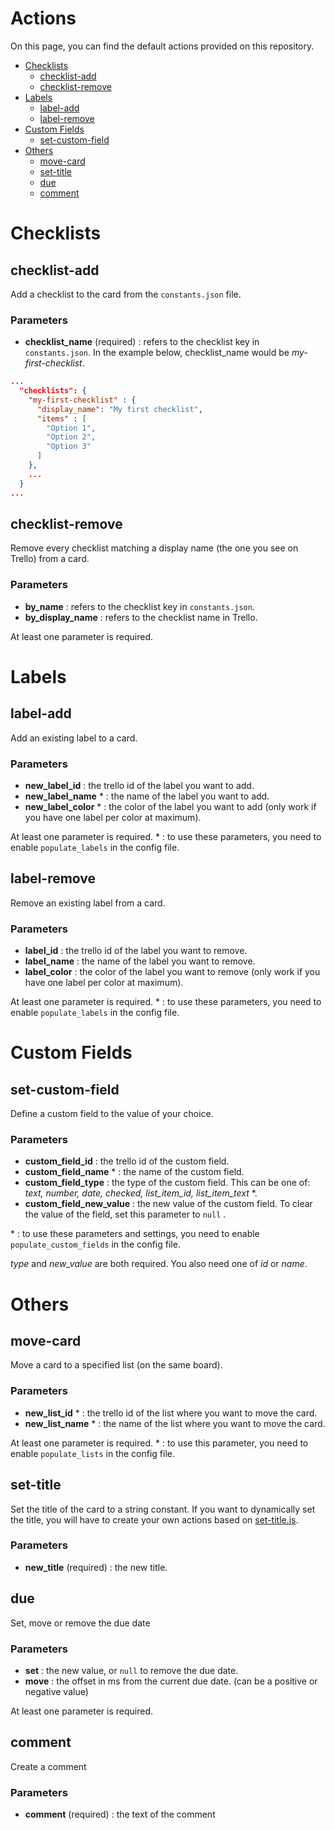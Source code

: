 # Actions

On this page, you can find the default actions provided on this repository.

- [Checklists](#checklists)
  * [checklist-add](#checklist-add)
  * [checklist-remove](#checklist-remove)
- [Labels](#labels)
  * [label-add](#label-add)
  * [label-remove](#label-remove)
- [Custom Fields](#custom-fields)
  * [set-custom-field](#set-custom-field)
- [Others](#others)
  * [move-card](#move-card)
  * [set-title](#set-title)
  * [due](#due)
  * [comment](#comment)

# Checklists

## checklist-add

Add a checklist to the card from the `constants.json` file.

### Parameters

- **checklist_name** (required) : refers to the checklist key  in `constants.json`.
  In the example below, checklist_name would be _my-first-checklist_.
```json
...
  "checklists": {
    "my-first-checklist" : {
      "display_name": "My first checklist",
      "items" : [
        "Option 1", 
        "Option 2",
        "Option 3"
      ]
    },
    ...
  }
...
```

## checklist-remove

Remove every checklist matching a display name (the one you see on Trello) from a card.

### Parameters

- **by_name** : refers to the checklist key in `constants.json`.
- **by_display_name** : refers to the checklist name in Trello.

At least one parameter is required.

# Labels

## label-add

Add an existing label to a card.

### Parameters

- **new_label_id** : the trello id of the label you want to add.
- **new_label_name** * : the name of the label you want to add.
- **new_label_color** * : the color of the label you want to add (only work if you have one label per color at maximum).

At least one parameter is required.
\* : to use these parameters, you need to enable `populate_labels` in the config file.

## label-remove

Remove an existing label from a card.

### Parameters

- **label_id** : the trello id of the label you want to remove.
- **label_name** : the name of the label you want to remove.
- **label_color** : the color of the label you want to remove (only work if you have one label per color at maximum).

At least one parameter is required.
\* : to use these parameters, you need to enable `populate_labels` in the config file.

# Custom Fields

## set-custom-field

Define a custom field to the value of your choice.

### Parameters

- **custom_field_id** : the trello id of the custom field.
- **custom_field_name** * : the name of the custom field.
- **custom_field_type** : the type of the custom field. This can be one of: _text, number, date, checked, list_item_id, list_item_text_ *. 
- **custom_field_new_value** : the new value of the custom field. To clear the value of the field, set this parameter to `null` .

\* : to use these parameters and settings, you need to enable `populate_custom_fields` in the config file.

_type_ and _new_value_ are both required. You also need one of _id_ or _name_.

# Others

## move-card

Move a card to a specified list (on the same board).

### Parameters

- **new_list_id** * : the trello id of the list where you want to move the card.
- **new_list_name** * : the name of the list where you want to move the card.

At least one parameter is required.
\* : to use this parameter, you need to enable `populate_lists` in the config file.

## set-title

Set the title of the card to a string constant.
If you want to dynamically set the title, you will have to create your own actions based on [set-title.js](../src/actions/set-title.js).

### Parameters

- **new_title** (required) : the new title.

## due

Set, move or remove the due date

### Parameters

- **set**  : the new value, or `null` to remove the due date.
- **move** : the offset in ms from the current due date. (can be a positive or negative value)

At least one parameter is required.

## comment

Create a comment

### Parameters

- **comment**  (required) : the text of the comment